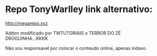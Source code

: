 # Repo TonyWarlley link alternativo:
http://megarepo.xyz

Addon modificado por TWTUTORIAIS o TERROR DO ZÉ DROGUINHA...KKKK

Não sou responsavel por colocar o conteudo online, apenas indexo.



